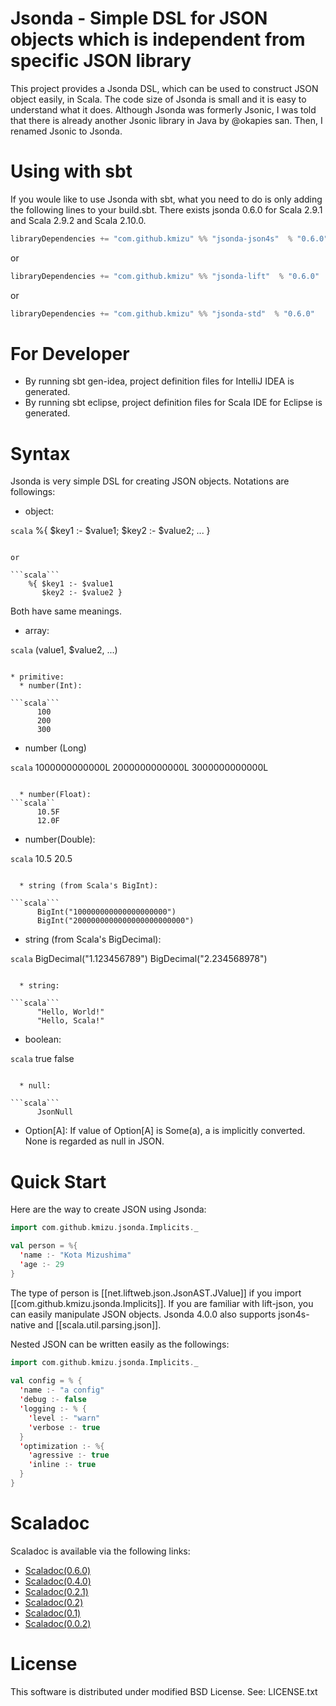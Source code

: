 # Jsonda - Simple DSL for JSON objects which is independent from specific JSON library

This project provides a Jsonda DSL, which can be used to construct JSON object
easily, in Scala.  The code size of Jsonda is small and it is easy to 
understand what it does.  Although Jsonda was formerly Jsonic, I was told that
there is already another Jsonic library in Java by @okapies san.  Then, I renamed
Jsonic to Jsonda.

# Using with sbt

If you woule like to use Jsonda with sbt, what you need to do is only
adding the following lines to your build.sbt.  There exists jsonda 0.6.0
for Scala 2.9.1 and Scala 2.9.2 and Scala 2.10.0.

```scala
libraryDependencies += "com.github.kmizu" %% "jsonda-json4s"  % "0.6.0"
```

or

```scala
libraryDependencies += "com.github.kmizu" %% "jsonda-lift"  % "0.6.0"
```

or

```scala
libraryDependencies += "com.github.kmizu" %% "jsonda-std"  % "0.6.0"
```

# For Developer

* By running sbt gen-idea, project definition files for IntelliJ IDEA is generated.
* By running sbt eclipse, project definition files for Scala IDE for Eclipse is generated.

# Syntax

Jsonda is very simple DSL for creating JSON objects.  Notations are followings:

* object: 

```scala```
    %{ $key1 :- $value1; $key2 :- $value2; ... }
```

or

```scala```
    %{ $key1 :- $value1
       $key2 :- $value2 }
```

Both have same meanings.

* array:

```scala```
    $($value1, $value2, ...)
```

* primitive: 
  * number(Int):

```scala```
      100
      200
      300
```

  * number (Long)

```scala```
      1000000000000L
      2000000000000L
      3000000000000L
```

  * number(Float):
```scala``
      10.5F
      12.0F
```

  * number(Double):

```scala```
      10.5
      20.5
```

  * string (from Scala's BigInt):

```scala```
      BigInt("100000000000000000000")
      BigInt("2000000000000000000000000")
```

  * string (from Scala's BigDecimal):

```scala```
      BigDecimal("1.123456789")
      BigDecimal("2.234568978")
```

  * string:

```scala```
      "Hello, World!"
      "Hello, Scala!"
```

  * boolean:

```scala```
      true
      false
```

  * null:

```scala```
      JsonNull
```

  * Option[A]:
    If value of Option[A] is Some(a), a is implicitly converted.  None is regarded as null in JSON.

# Quick Start

Here are the way to create JSON using Jsonda:

```scala
import com.github.kmizu.jsonda.Implicits._

val person = %{
  'name :- "Kota Mizushima"
  'age :- 29
}
```
    
The type of person is [[net.liftweb.json.JsonAST.JValue]] if you import [[com.github.kmizu.jsonda.Implicits]].
If you are familiar with lift-json, you can easily manipulate JSON objects.  Jsonda 4.0.0 also supports
json4s-native and [[scala.util.parsing.json]].

Nested JSON can be written easily as the followings:

```scala
import com.github.kmizu.jsonda.Implicits._
    
val config = % {
  'name :- "a config"
  'debug :- false
  'logging :- % {
    'level :- "warn"
    'verbose :- true
  }
  'optimization :- %{
    'agressive :- true
    'inline :- true
  }
}
```

# Scaladoc

Scaladoc is available via the following links:

* [Scaladoc(0.6.0)](http://kmizu.github.com/jsonda/api/0.6.0)
* [Scaladoc(0.4.0)](http://kmizu.github.com/jsonda/api/0.4.0)
* [Scaladoc(0.2.1)](http://kmizu.github.com/jsonda/api/0.2.1)
* [Scaladoc(0.2)](http://kmizu.github.com/jsonda/api/0.2)
* [Scaladoc(0.1)](http://kmizu.github.com/jsonda/api/0.1)
* [Scaladoc(0.0.2)](http://kmizu.github.com/jsonda/api/0.0.2/)

# License

This software is distributed under modified BSD License. See:
LICENSE.txt
